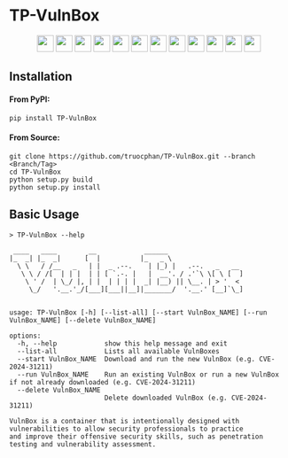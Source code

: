 # TP-VulnBox

<p align="center">
    <a href="https://github.com/truocphan/TP-VulnBox/releases/"><img src="https://img.shields.io/github/release/truocphan/TP-VulnBox" height=30></a>
	<a href="#"><img src="https://img.shields.io/github/downloads/truocphan/TP-VulnBox/total" height=30></a>
	<a href="#"><img src="https://img.shields.io/github/stars/truocphan/TP-VulnBox" height=30></a>
	<a href="#"><img src="https://img.shields.io/github/forks/truocphan/TP-VulnBox" height=30></a>
	<a href="https://github.com/truocphan/TP-VulnBox/issues?q=is%3Aopen+is%3Aissue"><img src="https://img.shields.io/github/issues/truocphan/TP-VulnBox" height=30></a>
	<a href="https://github.com/truocphan/TP-VulnBox/issues?q=is%3Aissue+is%3Aclosed"><img src="https://img.shields.io/github/issues-closed/truocphan/TP-VulnBox" height=30></a>
	<a href="https://pypi.org/project/TP-VulnBox/" target="_blank"><img src="https://img.shields.io/badge/pypi-3775A9?style=for-the-badge&logo=pypi&logoColor=white" height=30></a>
	<a href="https://www.facebook.com/61550595106970" target="_blank"><img src="https://img.shields.io/badge/Facebook-1877F2?style=for-the-badge&logo=facebook&logoColor=white" height=30></a>
	<a href="https://twitter.com/TPCyberSec" target="_blank"><img src="https://img.shields.io/badge/Twitter-1DA1F2?style=for-the-badge&logo=twitter&logoColor=white" height=30></a>
	<a href="https://github.com/truocphan" target="_blank"><img src="https://img.shields.io/badge/GitHub-100000?style=for-the-badge&logo=github&logoColor=white" height=30></a>
	<a href="mailto:tpcybersec2023@gmail.com" target="_blank"><img src="https://img.shields.io/badge/Gmail-D14836?style=for-the-badge&logo=gmail&logoColor=white" height=30></a>
	<a href="https://www.buymeacoffee.com/truocphan" target="_blank"><img src="https://img.shields.io/badge/Buy_Me_A_Coffee-FFDD00?style=for-the-badge&logo=buy-me-a-coffee&logoColor=black" height=30></a>
</p>

## Installation
#### From PyPI:
```console
pip install TP-VulnBox
```
#### From Source:
```console
git clone https://github.com/truocphan/TP-VulnBox.git --branch <Branch/Tag>
cd TP-VulnBox
python setup.py build
python setup.py install
```

## Basic Usage
```
> TP-VulnBox --help

 ____   ____        __            ______
|_  _| |_  _|      [  |          |_   _ \
  \ \   / /__   _   | |  _ .--.    | |_) |   .--.   _   __
   \ \ / /[  | | |  | | [ `.-. |   |  __'. / .'`\ \[ \ [  ]
    \ ' /  | \_/ |, | |  | | | |  _| |__) || \__. | > '  <
     \_/   '.__.'_/[___][___||__]|_______/  '.__.' [__]`\_]


usage: TP-VulnBox [-h] [--list-all] [--start VulnBox_NAME] [--run VulnBox_NAME] [--delete VulnBox_NAME]

options:
  -h, --help            show this help message and exit
  --list-all            Lists all available VulnBoxes
  --start VulnBox_NAME  Download and run the new VulnBox (e.g. CVE-2024-31211)
  --run VulnBox_NAME    Run an existing VulnBox or run a new VulnBox if not already downloaded (e.g. CVE-2024-31211)
  --delete VulnBox_NAME
                        Delete downloaded VulnBox (e.g. CVE-2024-31211)

VulnBox is a container that is intentionally designed with vulnerabilities to allow security professionals to practice
and improve their offensive security skills, such as penetration testing and vulnerability assessment.

```
